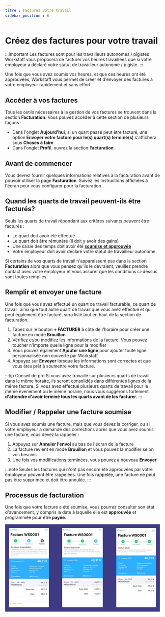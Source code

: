```yaml
---
titre : Facturez votre travail
sidebar_position : 6
---
```


# Créez des factures pour votre travail

:::important Les factures sont pour les travailleurs autonomes / pigistes
Workstaff vous proposera de facturer vos heures travaillées que si votre employeur a déclaré votre statut de travailleur autonome / pigiste.
:::

Une fois que vous avez soumis vos heures, et que ces heures ont été approuvées, Workstaff vous permet de créer et d'envoyer des factures à votre employeur rapidement et sans effort.

## Accéder à vos factures

Tous les outils nécessaires à la gestion de vos factures se trouvent dans la section **Facturation**. Vous pouvez accéder à cette section de plusieurs façons :

- Dans l'onglet **Aujourd'hui**, si un quart passé peut être facturé, une option **Envoyer votre facture pour le(s) quart(s) terminé(s)** s'affichera sous **Choses à faire**
- Dans l'onglet **Profil**, ouvrez la section **Facturation**.

## Avant de commencer

Vous devrez fournir quelques informations relatives à la facturation avant de pouvoir utiliser la page **Facturation**. Suivez les instructions affichées à l'écran pour vous configurer pour la facturation.

## Quand les quarts de travail peuvent-ils être facturés?

Seuls les quarts de travail répondant aux critères suivants peuvent être facturés :

- Le quart doit avoir été effectué
- Le quart doit être rémunéré (il doit y avoir des gains)
- Une saisie des temps doit avoir été [**soumise et approuvée**](./manage-your-time/report-your-time.md)
- Votre employeur doit avoir déclaré votre statut de travailleur autonome.

Si certains de vos quarts de travail n'apparaissent pas dans la section **Facturation** alors que vous pensez qu'ils le devraient, veuillez prendre contact avec votre employeur et vous assurer que les conditions ci-dessus sont toutes remplies.

## Remplir et envoyer une facture

Une fois que vous avez effectué un quart de travail facturable, ce quart de travail, ainsi que tout autre quart de travail que vous avez effectué et qui peut également être facturé, sera listé tout en haut de la section de facturation.

1. Tapez sur le bouton **+ FACTURER** à côté de l'horaire pour créer une facture en mode **Brouillon**
2. Vérifiez et/ou modifiez les informations de la facture. Vous pouvez toucher n'importe quelle ligne pour la modifier
3. Vous pouvez également **Ajouter une ligne** pour ajouter toute ligne personnalisée non couverte par Workstaff
4. Appuyez sur **Envoyer** lorsque les informations sont correctes et que vous êtes prêt à soumettre votre facture.

:::tip Conseil de pro
Si vous avez travaillé sur plusieurs quarts de travail dans le même horaire, ils seront consolidés dans différentes lignes de la même facture. Si vous avez effectué plusieurs quarts de travail pour le même événement ou le même horaire, nous vous suggérons fortement **d'attendre d'avoir terminé tous les quarts avant de les facturer**.
:::

## Modifier / Rappeler une facture soumise

Si vous avez soumis une facture, mais que vous devez la corriger, ou si votre employeur a demandé des corrections après que vous avez soumis une facture, vous devez la rappeler :

1. Appuyez sur **Annuler l'envoi** au bas de l'écran de la facture
2. La facture revient en mode **Brouillon** et vous pouvez la modifier selon vos besoins
3. Une fois vos modifications terminées, vous pouvez à nouveau **Envoyer**

:::note
Seules les factures qui n'ont pas encore été approuvées par votre employeur peuvent être rappelées. Une fois rappelée, une facture ne peut pas être supprimée et doit être annulée.
:::

## Processus de facturation
Une fois que votre facture a été soumise, vous pourrez consulter son état d'avancement, y compris la date à laquelle elle est **approuvée** et programmée pour être **payée**.

![processus_de_facturation.png](Images/processus-facturation.png)
